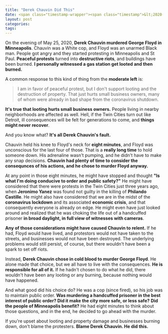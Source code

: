 ```yaml
---
title: "Derek Chauvin Did This"
date: <span class="timestamp-wrapper"><span class="timestamp">&lt;2020-05-30 Sat&gt;</span></span>
layout: post
categories:
tags:
---
```

On the evening of May 25, 2020, **Derek Chauvin murdered George Floyd in Minneapolis**. Chauvin was a White cop, and Floyd was an unarmed Black man. People got angry and they started protesting in Minneapolis and St Paul. **Peaceful protests** turned into **destructive riots**, and buildings have been burned. **I personally witnessed a gas station get looted and then burned.**

A common response to this kind of thing from the **moderate left** is:

> I am in favor of peaceful protest, but I don't support looting and the destruction of property. That just hurts small business owners, many of whom were already in bad shape from the coronavirus shutdown.

**It's true that looting hurts small business owners.** People living in nearby neighborhoods are affected as well. Hell, if the Twin Cities turn out like Detroit, ill consequences will be felt for generations to come, and **things might never recover**.

And you know what? **It's all Derek Chauvin's fault.**

Chauvin held his knee to Floyd's neck for **eight minutes**, and Floyd was unconscious for the last four of those. That is a **really long time** to hold someone down. His adrenaline wasn't pumping, and he didn't have to make any snap decisions. **Chauvin had plenty of time to consider the consequnces of his actions, and he chose to murder Floyd anyway.**

At any point in those eight minutes, he might have stopped and thought **"Is what I'm doing conducive to order and public safety?"** He might have considered that there were protests in the Twin Cities just three years ago, when **Jeronimo Yanez** was found not guilty in the killing of **Philando Castille**. He might also have considered that we are in the midst of the **coronavirus lockdown** and its associated **economic crisis**, and that consequently everyone is already on edge. He might even have just looked around and realized that he was choking the life out of a handcuffed prisoner **in broad daylight, in full view of witnesses with cameras**.

**Any of those considerations might have caused Chauvin to relent.** If he had, Floyd would have lived, and protestors would not have taken to the streets, and businesses would not have been destroyed. The underlying problems would still persist, of course, but there wouldn't have been a spark to set off riots.

Instead, **Derek Chauvin chose in cold blood to murder George Floyd**. He alone made that choice, but we all have to live with the consequences. **He is responsible for all of it.** If he hadn't chosen to do what he did, there wouldn't have been any looting or any burning, because nothing would have happened.

And what good did his choice do? He was a cop (since fired), so his job was to maintain public order. **Was murdering a handcuffed prisoner in the best interest of public order? Did it make the city more safe, or less safe?** **Did the people of Minneapolis benefit?** He had eight minutes to think about those questions, and in the end, he decided to go ahead with the murder.

If you're upset about looting and property damage and businesses burning down, don't blame the protesters. **Blame Derek Chauvin. He did this.**
